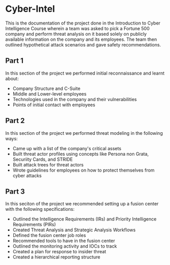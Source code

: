 # Cyber-Intel
This is the documentation of the project done in the Introduction to Cyber Intelligence Course wherein a team was asked to pick a Fortune 500 company and perform threat analysis on it based solely on publicly available information on the company and its employees. The team then outlined hypothetical attack scenarios and gave safety recommendations.

## Part 1
In this section of the project we performed initial reconnaissance and learnt about: 
* Company Structure and C-Suite
* Middle and Lower-level employees
* Technologies used in the company and their vulnerabilities
* Points of initial contact with employees

## Part 2
In this section of the project we performed threat modeling in the following ways:
* Came up with a list of the company's critical assets
* Built threat actor profiles using concepts like Persona non Grata, Securiity Cards, and STRIDE
* Built attack trees for threat actors
* Wrote guidelines for employees on how to protect themselves from cyber attacks

## Part 3
In this seciton of the project we recommended setting up a fusion center with the following specifications: 
* Outlined the Intelligence Requirements (IRs) and Priority Intelligence Requirements (PIRs)
* Created Threat Analysis and Strategic Analysis Workflows
* Defined the fusion center job roles
* Recommended tools to have in the fusion center
* Outlined the monitoring activity and IOCs to track
* Created a plan for response to insider threat
* Created a hierarchical reporting structure
